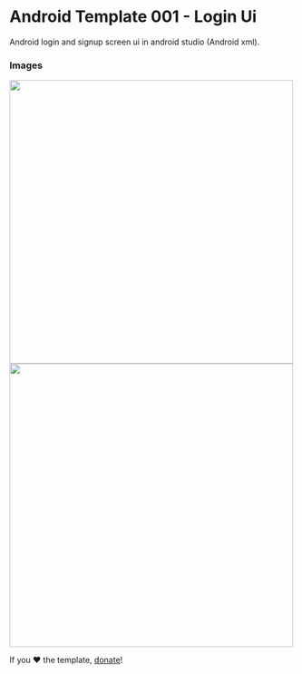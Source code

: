 # Android Template 001 - Login Ui
Android login and signup screen ui in android studio (Android xml).

### Images
<img src="https://raw.githubusercontent.com/droidtemplates/t001-loginui/master/activity_login.png" height="500">

<img src="https://raw.githubusercontent.com/droidtemplates/t001-loginui/master/activity_signup.png" height="500">

If you :heart: the template, [donate](http://bit.ly/axaypaypal)!
